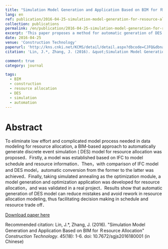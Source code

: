 ```yaml
---
title: "Simulation Model Generation and Application Based on BIM for Ｒesource Allocation"
lang: en
ref: publication/2016-04-25-simulation-model-generation-for-resource-allocation
collection: publications
permalink: /en/publication/2016-04-25-simulation-model-generation-for-resource-allocation
excerpt: 'This paper proposes a method for automatic generation of DES model for resource allocation based on BIM'
date: 2016-04-25
venue: 'Construction Technology'
paperurl: 'http://kns.cnki.net/KCMS/detail/detail.aspx?dbcode=CJFQ&dbname=CJFDLAST2016&filename=SGJS201618001&v=MDgyMzFOcDQ5RlpZUjhlWDFMdXhZUzdEaDFUM3FUcldNMUZyQ1VSTE9mYitWdUZ5amtWNzdLTmlyQmZiRzRIOWY='
citation: 'Lin, J.*, Zhang, J. (2016). &quot;Simulation Model Generation and Application Based on BIM for Ｒesource Allocation&quot; <i>Construction Technology</i>. 45(18): 1-6. doi: 10.7672/sgjs2016180001 (in Chinese)'

comment: true
category: journal

tags: 
  - BIM
  - construction
  - resource allocation
  - DES
  - simulation
  - automation
---
```



Abstract
====

To eliminate low effort and complicated model process needed in data modeling for resource allocation, a BIM-based approach to automatically generate discrete event simulation ( DES) model for resource allocation was proposed．Firstly, a model was established based on IFC to model schedule and resource information．Then，with comparison of IFC model and DES model，automatic conversion from the former to the latter was achieved．Finally, taking simulated annealing as the optimization module, a model generation and optimization application was developed for resource allocation，and was validated in a real project．Results show that automatic generation of DES model can reduce mistakes and avoid rework in resource allocation modeling, thus facilitating decision making in schedule and resource trade off．

[Download paper here](http://kns.cnki.net/KCMS/detail/detail.aspx?dbcode=CJFQ&dbname=CJFDLAST2016&filename=SGJS201618001&v=MDgyMzFOcDQ5RlpZUjhlWDFMdXhZUzdEaDFUM3FUcldNMUZyQ1VSTE9mYitWdUZ5amtWNzdLTmlyQmZiRzRIOWY=)

Recommended citation: Lin, J.*, Zhang, J. (2016). &quot;Simulation Model Generation and Application Based on BIM for Ｒesource Allocation&quot; <i>Construction Technology</i>. 45(18): 1-6. doi: 10.7672/sgjs2016180001 (in Chinese)